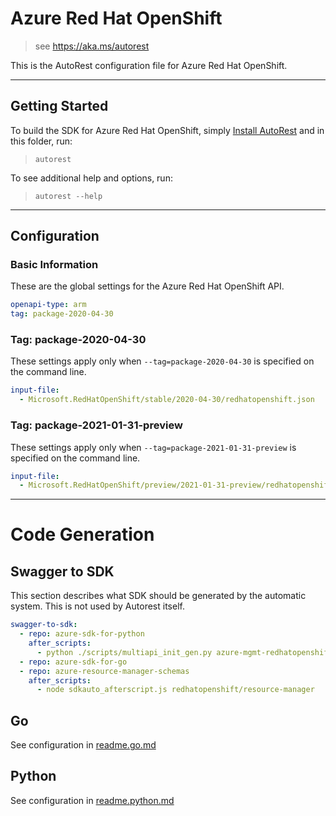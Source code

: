 # Azure Red Hat OpenShift

> see https://aka.ms/autorest

This is the AutoRest configuration file for Azure Red Hat OpenShift.

---

## Getting Started

To build the SDK for Azure Red Hat OpenShift, simply [Install AutoRest](https://aka.ms/autorest/install) and in this folder, run:

> `autorest`

To see additional help and options, run:

> `autorest --help`

---

## Configuration

### Basic Information

These are the global settings for the Azure Red Hat OpenShift API.

``` yaml
openapi-type: arm
tag: package-2020-04-30
```

### Tag: package-2020-04-30

These settings apply only when `--tag=package-2020-04-30` is specified on the command line.

``` yaml $(tag) == 'package-2020-04-30'
input-file:
  - Microsoft.RedHatOpenShift/stable/2020-04-30/redhatopenshift.json
```

### Tag: package-2021-01-31-preview

These settings apply only when `--tag=package-2021-01-31-preview` is specified on the command line.

``` yaml $(tag) == 'package-2021-01-31-preview'
input-file:
  - Microsoft.RedHatOpenShift/preview/2021-01-31-preview/redhatopenshift.json
```

---

# Code Generation

## Swagger to SDK

This section describes what SDK should be generated by the automatic system.
This is not used by Autorest itself.

```yaml $(swagger-to-sdk)
swagger-to-sdk:
  - repo: azure-sdk-for-python
    after_scripts:
      - python ./scripts/multiapi_init_gen.py azure-mgmt-redhatopenshift
  - repo: azure-sdk-for-go
  - repo: azure-resource-manager-schemas
    after_scripts:
      - node sdkauto_afterscript.js redhatopenshift/resource-manager
```

## Go

See configuration in [readme.go.md](./readme.go.md)

## Python

See configuration in [readme.python.md](./readme.python.md)

